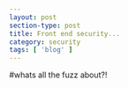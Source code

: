 ```yaml
---
layout: post
section-type: post
title: Front end security...
category: security
tags: [ 'blog' ]
---
```


#whats all the fuzz about?!